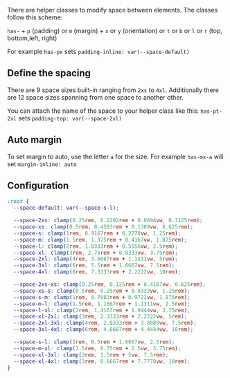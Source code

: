There are helper classes to modify space between elements.
The classes follow this scheme:

`has-` +
`p` (padding) or `m` (margin) +
`x` or `y` (orientation) or `t` or `b` or `l` or `r` (top, bottom,left, right)

For example `has-px` sets `padding-inline: var(--space-default)`

## Define the spacing

There are 9 space sizes built-in ranging from `2xs` to `4xl`. Additionally there are 12 space sizes spanning from one space to another other.

You can attach the name of the space to your helper class like this:
`has-pt-2xl` sets `padding-top: var(--space-2xl)`


## Auto margin

To set margin to auto, use the letter `a` for the size.
For example `has-mx-a` will set `margin-inline: auto`

## Configuration

```css
:root {
  --space-default: var(--space-s-l);

  --space-2xs: clamp(0.25rem, 0.2292rem + 0.0694vw, 0.3125rem);
  --space-xs: clamp(0.5rem, 0.4583rem + 0.1389vw, 0.625rem);
  --space-s: clamp(1rem, 0.9167rem + 0.2778vw, 1.25rem);
  --space-m: clamp(1.5rem, 1.375rem + 0.4167vw, 1.875rem);
  --space-l: clamp(2rem, 1.8333rem + 0.5556vw, 2.5rem);
  --space-xl: clamp(3rem, 2.75rem + 0.8333vw, 3.75rem);
  --space-2xl: clamp(4rem, 3.6667rem + 1.1111vw, 5rem);
  --space-3xl: clamp(6rem, 5.5rem + 1.6667vw, 7.5rem);
  --space-4xl: clamp(8rem, 7.3333rem + 2.2222vw, 10rem);

  --space-2xs-xs: clamp(0.25rem, 0.125rem + 0.4167vw, 0.625rem);
  --space-xs-s: clamp(0.5rem, 0.25rem + 0.8333vw, 1.25rem);
  --space-s-m: clamp(1rem, 0.7083rem + 0.9722vw, 1.875rem);
  --space-m-l: clamp(1.5rem, 1.1667rem + 1.1111vw, 2.5rem);
  --space-l-xl: clamp(2rem, 1.4167rem + 1.9444vw, 3.75rem);
  --space-xl-2xl: clamp(3rem, 2.3333rem + 2.2222vw, 5rem);
  --space-2xl-3xl: clamp(4rem, 2.8333rem + 3.8889vw, 7.5rem);
  --space-3xl-4xl: clamp(6rem, 4.6667rem + 4.4444vw, 10rem);

  --space-s-l: clamp(1rem, 0.5rem + 1.6667vw, 2.5rem);
  --space-m-xl: clamp(1.5rem, 0.75rem + 2.5vw, 3.75rem);
  --space-xl-3xl: clamp(3rem, 1.5rem + 5vw, 7.5rem);
  --space-xl-4xl: clamp(3rem, 0.6667rem + 7.7778vw, 10rem);
}
```
